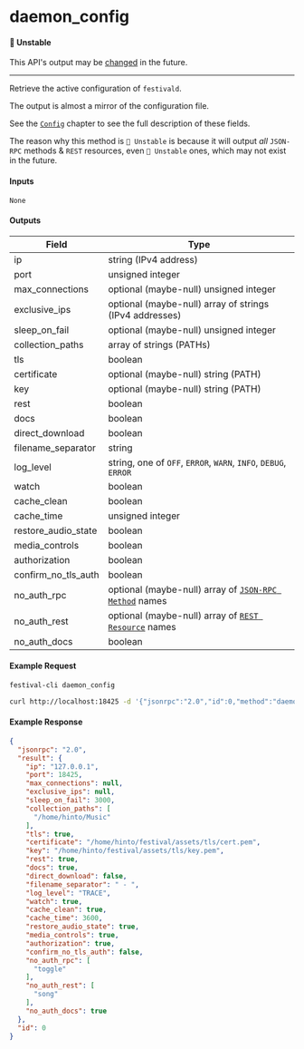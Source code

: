 # daemon_config

#### 🔴 Unstable
This API's output may be [changed](../../api-stability/marker.md) in the future.

---

Retrieve the active configuration of `festivald`.

The output is almost a mirror of the configuration file.

See the [`Config`](../../config.md) chapter to see the full description of these fields.

The reason why this method is `🔴 Unstable` is because it will output _all_ `JSON-RPC` methods & `REST` resources, even `🔴 Unstable` ones, which may not exist in the future.

#### Inputs

`None`

#### Outputs

| Field               | Type             |
|---------------------|------------------|
| ip                  | string (IPv4 address)
| port                | unsigned integer
| max_connections     | optional (maybe-null) unsigned integer
| exclusive_ips       | optional (maybe-null) array of strings (IPv4 addresses)
| sleep_on_fail       | optional (maybe-null) unsigned integer
| collection_paths    | array of strings (PATHs)
| tls                 | boolean
| certificate         | optional (maybe-null) string (PATH)
| key                 | optional (maybe-null) string (PATH)
| rest                | boolean
| docs                | boolean
| direct_download     | boolean
| filename_separator  | string
| log_level           | string, one of `OFF`, `ERROR`, `WARN`, `INFO`, `DEBUG`, `ERROR`
| watch               | boolean
| cache_clean         | boolean
| cache_time          | unsigned integer
| restore_audio_state | boolean
| media_controls      | boolean
| authorization       | boolean
| confirm_no_tls_auth | boolean
| no_auth_rpc         | optional (maybe-null) array of [`JSON-RPC Method`](../json-rpc.md) names
| no_auth_rest        | optional (maybe-null) array of [`REST Resource`](../../authorization/rest.md) names
| no_auth_docs        | boolean

#### Example Request
```bash
festival-cli daemon_config
```
```bash
curl http://localhost:18425 -d '{"jsonrpc":"2.0","id":0,"method":"daemon_config"}'
```

#### Example Response
```json
{
  "jsonrpc": "2.0",
  "result": {
    "ip": "127.0.0.1",
    "port": 18425,
    "max_connections": null,
    "exclusive_ips": null,
    "sleep_on_fail": 3000,
    "collection_paths": [
      "/home/hinto/Music"
    ],
    "tls": true,
    "certificate": "/home/hinto/festival/assets/tls/cert.pem",
    "key": "/home/hinto/festival/assets/tls/key.pem",
    "rest": true,
    "docs": true,
    "direct_download": false,
    "filename_separator": " - ",
    "log_level": "TRACE",
    "watch": true,
    "cache_clean": true,
    "cache_time": 3600,
    "restore_audio_state": true,
    "media_controls": true,
    "authorization": true,
    "confirm_no_tls_auth": false,
    "no_auth_rpc": [
      "toggle"
    ],
    "no_auth_rest": [
      "song"
    ],
    "no_auth_docs": true
  },
  "id": 0
}
```
